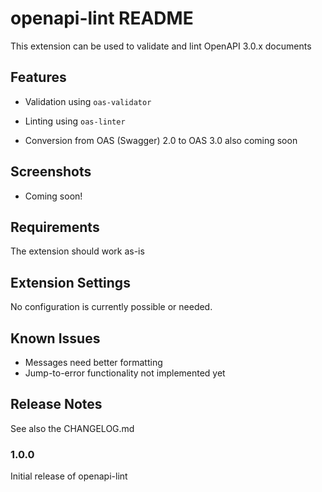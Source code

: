 # openapi-lint README

This extension can be used to validate and lint OpenAPI 3.0.x documents

## Features

* Validation using `oas-validator`
* Linting using `oas-linter`

* Conversion from OAS (Swagger) 2.0 to OAS 3.0 also coming soon

## Screenshots

* Coming soon!

## Requirements

The extension should work as-is

## Extension Settings

No configuration is currently possible or needed.

## Known Issues

* Messages need better formatting
* Jump-to-error functionality not implemented yet

## Release Notes

See also the CHANGELOG.md

### 1.0.0

Initial release of openapi-lint